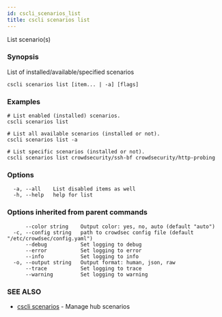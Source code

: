 ```yaml
---
id: cscli_scenarios_list
title: cscli scenarios list
---
```

List scenario(s)

### Synopsis

List of installed/available/specified scenarios

```
cscli scenarios list [item... | -a] [flags]
```

### Examples

```
# List enabled (installed) scenarios.
cscli scenarios list

# List all available scenarios (installed or not).
cscli scenarios list -a

# List specific scenarios (installed or not).
cscli scenarios list crowdsecurity/ssh-bf crowdsecurity/http-probing
```

### Options

```
  -a, --all    List disabled items as well
  -h, --help   help for list
```

### Options inherited from parent commands

```
      --color string    Output color: yes, no, auto (default "auto")
  -c, --config string   path to crowdsec config file (default "/etc/crowdsec/config.yaml")
      --debug           Set logging to debug
      --error           Set logging to error
      --info            Set logging to info
  -o, --output string   Output format: human, json, raw
      --trace           Set logging to trace
      --warning         Set logging to warning
```

### SEE ALSO

* [cscli scenarios](/cscli/cscli_scenarios.md)	 - Manage hub scenarios


